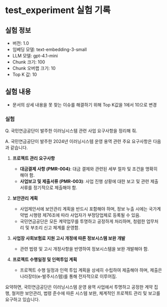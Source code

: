 # test_experiment 실험 기록
## 실험 정보
- 버전: 1.0
- 임베딩 모델: text-embedding-3-small
- LLM 모델: gpt-4.1-mini
- Chunk 크기: 100
- Chunk 오버랩 크기: 10
- Top K 값: 10

## 실험 내용
- 문서의 상세 내용을 못 찾는 이슈를 해결하기 위해 Top K값을 1에서 10으로 변경

### 실험
Q. 국민연금공단이 발주한 이러닝시스템 관련 사업 요구사항을 정리해 줘.

A. 국민연금공단이 발주한 2024년 이러닝시스템 운영 용역 관련 주요 요구사항은 다음과 같습니다.

1. **프로젝트 관리 요구사항**  
   - **대금결제 사항 (PMR-004)**: 대금 결제와 관련된 세부 절차 및 조건을 명확히 해야 함.  
   - **사업보고 및 제출서류 (PMR-003)**: 사업 진행 상황에 대한 보고 및 관련 제출서류를 정기적으로 제출해야 함.

2. **보안관리 계획**  
   - 사업제안서에 보안관리 계획을 반드시 포함해야 하며, 정보 누출 시에는 국가계약법 시행령 제76조에 따라 사업자가 부정당업체로 등록될 수 있음.  
   - 국민연금공단은 모든 계약업무를 투명하고 공정하게 처리하며, 청렴한 업무처리 및 부조리 신고 체계를 운영함.

3. **사업장 사회보험료 지원 고시 개정에 따른 정보시스템 보완 개발**  
   - 관련 법령 및 고시 개정사항을 반영하여 정보시스템을 보완 개발해야 함.

4. **프로젝트 수행일정 및 인력투입 계획**  
   - 프로젝트 수행 일정과 인력 투입 계획을 상세히 수립하여 제출해야 하며, 제출은 나라장터(e-발주시스템)를 통해 전자적으로 이루어짐.

요약하면, 국민연금공단은 이러닝시스템 운영 용역 사업에서 투명하고 공정한 계약 집행, 철저한 보안관리, 법령 준수에 따른 시스템 보완, 체계적인 프로젝트 관리 및 보고를 요구하고 있습니다.